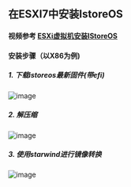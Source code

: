 ## 在ESXI7中安装IstoreOS

#### 视频参考 [ESXi虚拟机安装IStoreOS](https://www.bilibili.com/video/BV18U4y1D74r/?spm_id_from=333.337.search-card.all.click&vd_source=1a4ea93e7ce2e9d7a3a55c213b1fee7a)

#### 安装步骤（以X86为例)
##### 1. 下载istoreos最新固件(带efi)
![image](https://user-images.githubusercontent.com/96930989/219864379-cf8b5cf9-b405-42bb-a3e7-327572315556.png)

##### 2. 解压缩
![image](https://user-images.githubusercontent.com/96930989/219864404-87b34db2-0013-4ca1-b2a9-378969a2ea1f.png)

##### 3. 使用starwind进行镜像转换


![image](https://user-images.githubusercontent.com/96930989/219864428-07fdb314-4289-4a08-afbb-d887968acbb4.png)
